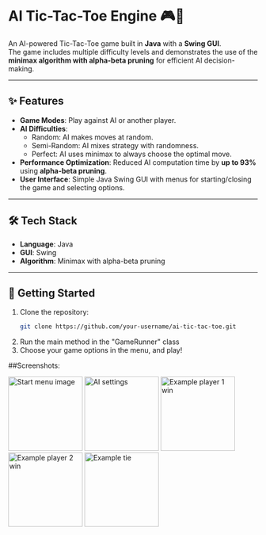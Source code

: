# AI Tic-Tac-Toe Engine 🎮🤖

An AI-powered Tic-Tac-Toe game built in **Java** with a **Swing GUI**.  
The game includes multiple difficulty levels and demonstrates the use of the **minimax algorithm with alpha-beta pruning** for efficient AI decision-making.

---

## ✨ Features
- **Game Modes**: Play against AI or another player.
- **AI Difficulties**:
  - Random: AI makes moves at random.
  - Semi-Random: AI mixes strategy with randomness.
  - Perfect: AI uses minimax to always choose the optimal move.
- **Performance Optimization**: Reduced AI computation time by **up to 93%** using **alpha-beta pruning**.
- **User Interface**: Simple Java Swing GUI with menus for starting/closing the game and selecting options.

---

## 🛠️ Tech Stack
- **Language**: Java  
- **GUI**: Swing  
- **Algorithm**: Minimax with alpha-beta pruning  

---

## 🚀 Getting Started
1. Clone the repository:
   ```bash
   git clone https://github.com/your-username/ai-tic-tac-toe.git
2. Run the main method in the "GameRunner" class
3. Choose your game options in the menu, and play!

##Screenshots: 

<img width="150" height="150" alt="Start menu image" src="https://github.com/user-attachments/assets/fe7e7a17-921a-4968-8d5f-af4fc6b67ba8" />
<img width="150" height="150" alt="AI settings" src="https://github.com/user-attachments/assets/0423b396-d54d-4d8f-8882-ad37b69ffd8e" />
<img width="150" height="150" alt="Example player 1 win" src="https://github.com/user-attachments/assets/a65b1011-fe2a-44cb-ab89-c8532344d44f" />
<img width="150" height="150" alt="Example player 2 win" src="https://github.com/user-attachments/assets/2abe206f-3fd6-4d5b-ae83-11cf5ec28983" />
<img width="150" height="150" alt="Example tie" src="https://github.com/user-attachments/assets/17854570-64a0-4986-835e-ca1d9e6eac52" />
